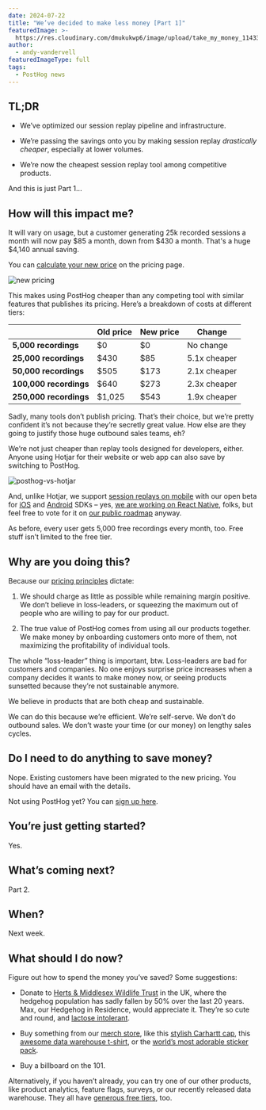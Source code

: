 ```yaml
---
date: 2024-07-22
title: "We’ve decided to make less money [Part 1]"
featuredImage: >-
  https://res.cloudinary.com/dmukukwp6/image/upload/take_my_money_11433edb48.png
author:
  - andy-vandervell
featuredImageType: full
tags:
  - PostHog news
---
```


## TL;DR
 
- We’ve optimized our session replay pipeline and infrastructure.

- We’re passing the savings onto you by making session replay _drastically cheaper_, especially at lower volumes.

- We’re now the cheapest session replay tool among competitive products.

And this is just Part 1...

## How will this impact me?

It will vary on usage, but a customer generating 25k recorded sessions a month will now pay $85 a month, down from $430 a month. That's a huge $4,140 annual saving. 

You can [calculate your new price](/pricing) on the pricing page.

![new pricing](https://res.cloudinary.com/dmukukwp6/image/upload/new_pricing_7e0af9ddc4.jpg)

This makes using PostHog cheaper than any competing tool with similar features that publishes its pricing. Here’s a breakdown of costs at different tiers:

| &nbsp;                 | **Old price** | **New price** | **Change**   |
|------------------------|---------------|---------------|--------------|
| **5,000 recordings**   | $0            | $0            | No change    |
| **25,000 recordings**  | $430          | $85           | 5.1x cheaper |
| **50,000 recordings**  | $505          | $173          | 2.1x cheaper |
| **100,000 recordings** | $640          | $273          | 2.3x cheaper |
| **250,000 recordings** | $1,025        | $543          | 1.9x cheaper |

Sadly, many tools don’t publish pricing. That’s their choice, but we’re pretty confident it’s not because they’re secretly great value. How else are they going to justify those huge outbound sales teams, eh?

We’re not just cheaper than replay tools designed for developers, either. Anyone using Hotjar for their website or web app can also save by switching to PostHog.

![posthog-vs-hotjar](https://res.cloudinary.com/dmukukwp6/image/upload/hotjar_ace01c5cb7.jpg)

And, unlike Hotjar, we support [session replays on mobile](/docs/session-replay/mobile) with our open beta for [iOS](/docs/libraries/ios) and [Android](/docs/libraries/android) SDKs – yes, [we are working on React Native](https://github.com/PostHog/posthog/issues/13269), folks, but feel free to vote for it on [our public roadmap](/roadmap) anyway.

As before, every user gets 5,000 free recordings every month, too. Free stuff isn’t limited to the free tier.

## Why are you doing this?

Because our [pricing principles](/handbook/engineering/feature-pricing) dictate:

1. We should charge as little as possible while remaining margin positive. We don’t believe in loss-leaders, or squeezing the maximum out of people who are willing to pay for our product.

2. The true value of PostHog comes from using all our products together. We make money by onboarding customers onto more of them, not maximizing the profitability of individual tools.

The whole “loss-leader” thing is important, btw. Loss-leaders are bad for customers and companies. No one enjoys surprise price increases when a company decides it wants to make money now, or seeing products sunsetted because they’re not sustainable anymore.

We believe in products that are both cheap and sustainable.

We can do this because we’re efficient. We’re self-serve. We don’t do outbound sales. We don’t waste your time (or our money) on lengthy sales cycles.

## Do I need to do anything to save money?

Nope. Existing customers have been migrated to the new pricing. You should have an email with the details.

Not using PostHog yet? You can [sign up here](/pricing). 

## You’re just getting started?

Yes.

## What’s coming next?

Part 2.

## When?

Next week.

## What should I do now?
Figure out how to spend the money you’ve saved? Some suggestions:

- Donate to [Herts & Middlesex Wildlife Trust](https://www.hertswildlifetrust.org.uk/) in the UK, where the hedgehog population has sadly fallen by 50% over the last 20 years. Max, our Hedgehog in Residence, would appreciate it. They’re so cute and round, and [lactose intolerant](https://www.wwf.org.uk/learn/fascinating-facts/hedgehogs).

- Buy something from our [merch store](/merch), like this [stylish Carhartt cap](/merch?product=posthog-carhartt-cap), this [awesome data warehouse t-shirt](/merch?product=data-warehouse-t-shirt), or the [world’s most adorable sticker pack](/merch?product=posthog-meme-sticker-pack).

- Buy a billboard on the 101.

Alternatively, if you haven’t already, you can try one of our other products, like product analytics, feature flags, surveys, or our recently released data warehouse. They all have [generous free tiers](/pricing), too.

<NewsletterForm />